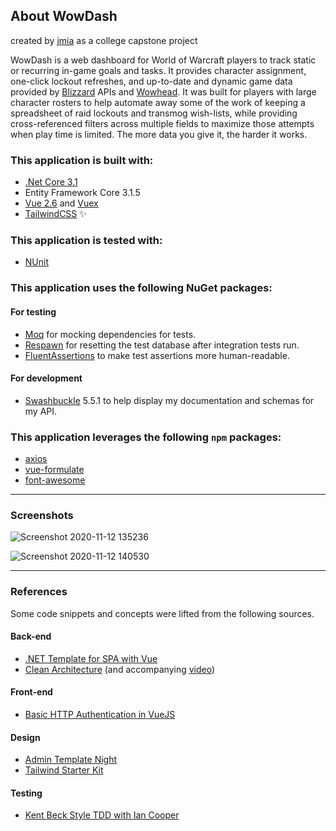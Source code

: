 ## About WowDash

created by [jmia](https://github.com/jmia) as a college capstone project

WowDash is a web dashboard for World of Warcraft players to track static or recurring in-game goals and tasks. It provides character assignment, one-click lockout refreshes, and up-to-date and dynamic game data provided by [Blizzard](https://develop.battle.net/documentation/world-of-warcraft/game-data-apis) APIs and [Wowhead](https://www.wowhead.com/). It was built for players with large character rosters to help automate away some of the work of keeping a spreadsheet of raid lockouts and transmog wish-lists, while providing cross-referenced filters across multiple fields to maximize those attempts when play time is limited. The more data you give it, the harder it works.

### This application is built with:
- [.Net Core 3.1](https://docs.microsoft.com/en-us/aspnet/core/?view=aspnetcore-3.1)
- Entity Framework Core 3.1.5
- [Vue 2.6](https://vuejs.org/v2/guide/) and [Vuex](https://vuex.vuejs.org/)
- [TailwindCSS](https://tailwindcss.com/) :sparkles:

### This application is tested with:
- [NUnit](https://docs.nunit.org/)

### This application uses the following NuGet packages:
#### For testing
- [Moq](https://github.com/Moq/moq4/wiki/Quickstart) for mocking dependencies for tests.
- [Respawn](https://github.com/jbogard/Respawn) for resetting the test database after integration tests run.
- [FluentAssertions](https://fluentassertions.com/) to make test assertions more human-readable.
#### For development
- [Swashbuckle](https://docs.microsoft.com/en-us/aspnet/core/tutorials/getting-started-with-swashbuckle?view=aspnetcore-3.1&tabs=visual-studio) 5.5.1 to help display my documentation and schemas for my API.

### This application leverages the following `npm` packages:
- [axios](https://www.axios.com/)
- [vue-formulate](https://vueformulate.com/)
- [font-awesome](https://fontawesome.com/)

-----

### Screenshots

![Screenshot 2020-11-12 135236](https://user-images.githubusercontent.com/14793878/112339856-6c023880-8c96-11eb-83cf-d266ce129a7d.png)

![Screenshot 2020-11-12 140530](https://user-images.githubusercontent.com/14793878/112339935-7b818180-8c96-11eb-921f-03226d29c8a3.png)

-----

### References
Some code snippets and concepts were lifted from the following sources.

#### Back-end
- [.NET Template for SPA with Vue](https://medium.com/software-ateliers/asp-net-core-vue-template-with-custom-configuration-using-cli-3-0-8288e18ae80b)
- [Clean Architecture](https://jasontaylor.dev/clean-architecture-getting-started/) (and accompanying [video](https://www.youtube.com/watch?v=5OtUm1BLmG0))

#### Front-end
- [Basic HTTP Authentication in VueJS](https://jasonwatmore.com/post/2018/09/21/vuejs-basic-http-authentication-tutorial-example)

#### Design
- [Admin Template Night](https://github.com/tailwindtoolbox/Admin-Template-Night)
- [Tailwind Starter Kit](https://www.creative-tim.com/learning-lab/tailwind-starter-kit/documentation/vue/alerts)

#### Testing
- [Kent Beck Style TDD with Ian Cooper](https://www.youtube.com/watch?v=EZ05e7EMOLM&ab_channel=DevTernity)
